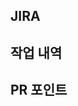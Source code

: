## JIRA

<!-- 해당 PR 과 관련된 JIRA 작업을 연동해주세요 ex [FLOG-XX](https://flogmasters.atlassian.net/browse/FLOG-XX) -->

## 작업 내역

<!-- 작업한 내역을 적어주세요 -->

## PR 포인트

<!-- 조금 더 리뷰 받고 싶은 부분을 적어주세요 -->
